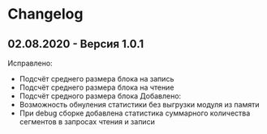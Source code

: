 # Changelog

## 02.08.2020 - Версия 1.0.1
Исправлено:  
- Подсчёт среднего размера блока на запись
- Подсчёт среднего размера блока на чтение
- Подсчёт средного размера блока
Добавлено:  
- Возможность обнуления статистики без выгрузки модуля из памяти
- При debug сборке добавлена статистика суммарного количества сегментов в запросах чтения и записи